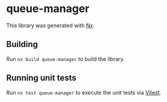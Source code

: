 # queue-manager

This library was generated with [Nx](https://nx.dev).

## Building

Run `nx build queue-manager` to build the library.

## Running unit tests

Run `nx test queue-manager` to execute the unit tests via [Vitest](https://vitest.dev/).
